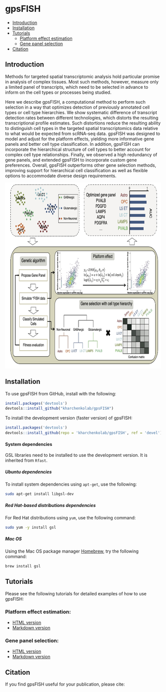 
[![<kharchenkolab>](https://circleci.com/gh/kharchenkolab/gpsFISH.svg?style=svg)](https://app.circleci.com/pipelines/github/kharchenkolab/gpsFISH)

# gpsFISH
- [Introduction](#introduction)
- [Installation](#installation)
- [Tutorials](#tutorials)
  * [Platform effect estimation](#platform-effect-estimation)
  * [Gene panel selection](#gene-panel-selection)
- [Citation](#citation)


## Introduction
Methods for targeted spatial transcriptomic analysis hold particular promise in analysis of complex tissues. Most such methods, however, measure only a limited panel of transcripts, which need to be selected in advance to inform on the cell types or processes being studied.  

Here we describe gpsFISH, a computational method to perform such selection in a way that optimizes detection of previously annotated cell types or cell type hierarchies. We show systematic difference of transcript detection rates between different technologies, which distorts the resulting transcriptional profile estimates. Such distortions reduce the resulting ability to distinguish cell types in the targeted spatial transcriptomics data relative to what would be expected from scRNA-seq data. gpsFISH was designed to model and adjust for the platform effects, yielding more informative gene panels and better cell type classification. In addition, gpsFISH can incorporate the hierarchical structure of cell types to better account for complex cell type relationships. Finally, we observed a high redundancy of gene panels, and extended gpsFISH to incorporate custom gene preferences. Overall, gpsFISH outperforms other gene selection methods, improving support for hierarchical cell classification as well as flexible options to accommodate diverse design requirements.

<img src="inst/workflow.jpg" align="center" height="600">

## Installation
To use gpsFISH from GitHub, install with the following:

``` r
install.packages('devtools')
devtools::install_github("kharchenkolab/gpsFISH")
```

To install the development version (faster version) of gpsFISH:

``` r
install.packages('devtools')
devtools::install_github(repo = 'kharchenkolab/gpsFISH', ref = 'devel')
```

#### System dependencies

GSL libraries need to be installed to use the development version. It is inherited from `Rfast`. 

##### Ubuntu dependencies

To install system dependencies using `apt-get`, use the following:
```sh
sudo apt-get install libgsl-dev
```

##### Red Hat-based distributions dependencies

For Red Hat distributions using `yum`, use the following command:

```sh
sudo yum -y install gsl
```

##### Mac OS

Using the Mac OS package manager [Homebrew](https://brew.sh/), try the following command:

```sh
brew install gsl
```

## Tutorials

Please see the following tutorials for detailed examples of how to use gpsFISH: 

### Platform effect estimation:
* [HTML version](https://htmlpreview.github.io/?https://github.com/kharchenkolab/gpsFISH/blob/main/doc/simulation_training.html)
* [Markdown version](https://github.com/kharchenkolab/gpsFISH/blob/main/doc/simulation_training.md)

### Gene panel selection:
* [HTML version](https://htmlpreview.github.io/?https://github.com/kharchenkolab/gpsFISH/blob/main/doc/gene_panel_selection.html)
* [Markdown version](https://github.com/kharchenkolab/gpsFISH/blob/main/doc/gene_panel_selection.md)


## Citation

If you find gpsFISH useful for your publication, please cite:

